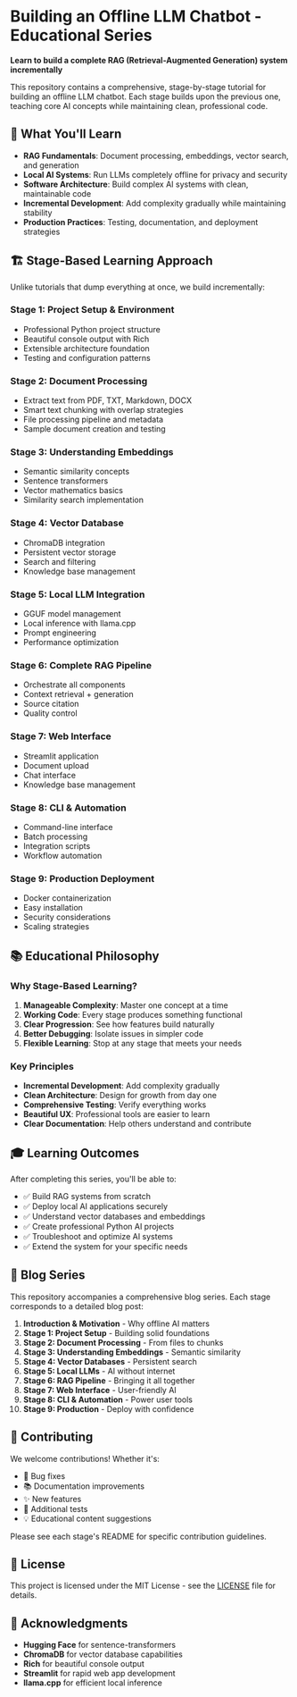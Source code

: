 # Building an Offline LLM Chatbot - Educational Series

**Learn to build a complete RAG (Retrieval-Augmented Generation) system incrementally**

This repository contains a comprehensive, stage-by-stage tutorial for building an offline LLM chatbot. Each stage builds upon the previous one, teaching core AI concepts while maintaining clean, professional code.

## 🎯 What You'll Learn

- **RAG Fundamentals**: Document processing, embeddings, vector search, and generation
- **Local AI Systems**: Run LLMs completely offline for privacy and security
- **Software Architecture**: Build complex AI systems with clean, maintainable code
- **Incremental Development**: Add complexity gradually while maintaining stability
- **Production Practices**: Testing, documentation, and deployment strategies

## 🏗️ Stage-Based Learning Approach

Unlike tutorials that dump everything at once, we build incrementally:

### **Stage 1: Project Setup & Environment**
- Professional Python project structure
- Beautiful console output with Rich
- Extensible architecture foundation
- Testing and configuration patterns

### **Stage 2: Document Processing**
- Extract text from PDF, TXT, Markdown, DOCX
- Smart text chunking with overlap strategies
- File processing pipeline and metadata
- Sample document creation and testing

### **Stage 3: Understanding Embeddings**
- Semantic similarity concepts
- Sentence transformers
- Vector mathematics basics
- Similarity search implementation

### **Stage 4: Vector Database**
- ChromaDB integration
- Persistent vector storage
- Search and filtering
- Knowledge base management

### **Stage 5: Local LLM Integration**
- GGUF model management
- Local inference with llama.cpp
- Prompt engineering
- Performance optimization

### **Stage 6: Complete RAG Pipeline**
- Orchestrate all components
- Context retrieval + generation
- Source citation
- Quality control

### **Stage 7: Web Interface**
- Streamlit application
- Document upload
- Chat interface
- Knowledge base management

### **Stage 8: CLI & Automation**
- Command-line interface
- Batch processing
- Integration scripts
- Workflow automation

### **Stage 9: Production Deployment**
- Docker containerization
- Easy installation
- Security considerations
- Scaling strategies

## 📚 Educational Philosophy

### Why Stage-Based Learning?
1. **Manageable Complexity**: Master one concept at a time
2. **Working Code**: Every stage produces something functional
3. **Clear Progression**: See how features build naturally
4. **Better Debugging**: Isolate issues in simpler code
5. **Flexible Learning**: Stop at any stage that meets your needs

### Key Principles
- **Incremental Development**: Add complexity gradually
- **Clean Architecture**: Design for growth from day one
- **Comprehensive Testing**: Verify everything works
- **Beautiful UX**: Professional tools are easier to learn
- **Clear Documentation**: Help others understand and contribute

## 🎓 Learning Outcomes

After completing this series, you'll be able to:
- ✅ Build RAG systems from scratch
- ✅ Deploy local AI applications securely
- ✅ Understand vector databases and embeddings
- ✅ Create professional Python AI projects
- ✅ Troubleshoot and optimize AI systems
- ✅ Extend the system for your specific needs

## 📖 Blog Series
This repository accompanies a comprehensive blog series. Each stage corresponds to a detailed blog post:

1. **Introduction & Motivation** - Why offline AI matters
2. **Stage 1: Project Setup** - Building solid foundations  
3. **Stage 2: Document Processing** - From files to chunks
4. **Stage 3: Understanding Embeddings** - Semantic similarity
5. **Stage 4: Vector Databases** - Persistent search
6. **Stage 5: Local LLMs** - AI without internet
7. **Stage 6: RAG Pipeline** - Bringing it all together
8. **Stage 7: Web Interface** - User-friendly AI
9. **Stage 8: CLI & Automation** - Power user tools
10. **Stage 9: Production** - Deploy with confidence

## 🤝 Contributing

We welcome contributions! Whether it's:
- 🐛 Bug fixes
- 📚 Documentation improvements
- ✨ New features
- 🧪 Additional tests
- 💡 Educational content suggestions

Please see each stage's README for specific contribution guidelines.

## 📄 License

This project is licensed under the MIT License - see the [LICENSE](LICENSE) file for details.

## 🙏 Acknowledgments

- **Hugging Face** for sentence-transformers
- **ChromaDB** for vector database capabilities
- **Rich** for beautiful console output
- **Streamlit** for rapid web app development
- **llama.cpp** for efficient local inference

